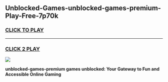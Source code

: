 
## Unblocked-Games-unblocked-games-premium-Play-Free-7p70k
<h3>
<a href="https://premium76.site?title=unblocked-games-premium&ref=20M">CLICK TO PLAY</a></h3>
<hr>

<h3>
<a href="https://premium76.site?title=unblocked-games-premium&ref=20M">CLICK 2 PLAY</a>
  
</h3>

<a href="https://premium76.site?title=unblocked-games-premium&ref=19M"><img src="https://clearcache.store/games.png"></a>


**unblocked-games-premium games unblocked: Your Gateway to Fun and Accessible Online Gaming**
